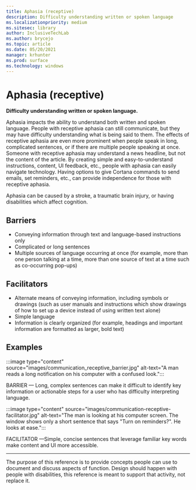 ```yaml
---
title: Aphasia (receptive)
description: Difficulty understanding written or spoken language
ms.localizationpriority: medium
ms.sitesec: library
author: InclusiveTechLab
ms.author: brycejo 
ms.topic: article
ms.date: 05/20/2021
manager: krhunter
ms.prod: surface
ms.technology: windows
---
```


# Aphasia (receptive)

**Difficulty understanding written or spoken language.**

Aphasia impacts the ability to understand both written and spoken language. People with receptive aphasia can still communicate, but they may have difficulty understanding what is being said to them. The effects of receptive aphasia are even more prominent when people speak in long, complicated sentences, or if there are multiple people speaking at once. Someone with receptive aphasia may understand a news headline, but not the content of the article. By creating simple and easy-to-understand instructions, content, UI feedback, etc., people with aphasia can easily navigate technology. Having options to give Cortana commands to send emails, set reminders, etc., can provide independence for those with receptive aphasia.

Aphasia can be caused by a stroke, a traumatic brain injury, or having disabilities which affect cognition.

## Barriers

* Conveying information through text and language-based instructions only​
* Complicated or long sentences​
* Multiple sources of language occurring at once (for example, more than one person talking at a time, more than one source of text at a time such as co-occurring pop-ups)

## Facilitators

* Alternate means of conveying information, including symbols or drawings (such as user manuals and instructions which show drawings of how to set up a device instead of using written text alone)​
* Simple language​
* Information is clearly organized (for example, headings and important information are formatted as larger, bold text)

## Examples

:::image type="content" source="images/communication_receptive_barrier.jpg" alt-text="A man reads a long notification on his computer with a confused look.":::

BARRIER — Long, complex sentences can make it difficult to identify key information or actionable steps for a user who has difficulty interpreting language. 

:::image type="content" source="images/communication-receptive-facilitator.jpg" alt-text="The man is looking at his computer screen. The window shows only a short sentence that says &quot;Turn on reminders?&quot;. He looks at ease.":::

FACILITATOR —Simple, concise sentences that leverage familiar key words make content and UI more accessible.

[comment]: # (Footer statement)
___
The purpose of this reference is to provide concepts people can use to document and discuss aspects of function. Design should happen with people with disabilities, this reference is meant to support that activity, not replace it. 